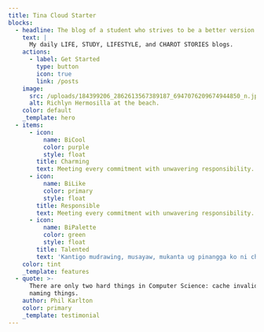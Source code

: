 ```yaml
---
title: Tina Cloud Starter
blocks:
  - headline: The blog of a student who strives to be a better version of herself
    text: |
      My daily LIFE, STUDY, LIFESTYLE, and CHAROT STORIES blogs.
    actions:
      - label: Get Started
        type: button
        icon: true
        link: /posts
    image:
      src: /uploads/184399206_2862613567389187_6947076209674944850_n.jpg
      alt: Richlyn Hermosilla at the beach.
    color: default
    _template: hero
  - items:
      - icon:
          name: BiCool
          color: purple
          style: float
        title: Charming
        text: Meeting every commitment with unwavering responsibility.
      - icon:
          name: BiLike
          color: primary
          style: float
        title: Responsible
        text: Meeting every commitment with unwavering responsibility.
      - icon:
          name: BiPalette
          color: green
          style: float
        title: Talented
        text: 'Kantigo mudrawing, musayaw, mukanta ug pinangga ko ni choco.'
    color: tint
    _template: features
  - quote: >-
      There are only two hard things in Computer Science: cache invalidation and
      naming things.
    author: Phil Karlton
    color: primary
    _template: testimonial
---
```


